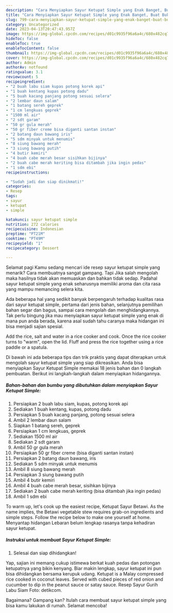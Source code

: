 ```yaml
---
description: "Cara Menyiapkan Sayur Ketupat Simple yang Enak Banget, Buat Buka Puasa}"
title: "Cara Menyiapkan Sayur Ketupat Simple yang Enak Banget, Buat Buka Puasa}"
slug: 799-cara-menyiapkan-sayur-ketupat-simple-yang-enak-banget-buat-buka-puasa
category: Uncategorized
date: 2023-04-13T20:47:43.957Z
image: https://img-global.cpcdn.com/recipes/d01c9935f96a6a4c/680x482cq70/sayur-ketupat-simple-foto-resep-utama.jpg
hideToc: false
enableToc: true
enableTocContent: false
thumbnail: https://img-global.cpcdn.com/recipes/d01c9935f96a6a4c/680x482cq70/sayur-ketupat-simple-foto-resep-utama.jpg
cover: https://img-global.cpcdn.com/recipes/d01c9935f96a6a4c/680x482cq70/sayur-ketupat-simple-foto-resep-utama.jpg
author: Admin
authorAv: notfound
ratingvalue: 3.1
reviewcount: 5
recipeingredient:
- "2 buah labu siam kupas potong korek api"
- "1 buah kentang kupas potong dadu"
- "5 buah kacang panjang potong sesuai selera"
- "2 lembar daun salam"
- "1 batang sereh geprek"
- "1 cm lengkuas geprek"
- "1500 ml air"
- "2 sdt garam"
- "50 gr gula merah"
- "50 gr fiber creme bisa diganti santan instan"
- "2 batang daun bawang iris"
- "5 sdm minyak untuk menumis"
- "8 siung bawang merah"
- "3 siung bawang putih"
- "4 butir kemiri"
- "4 buah cabe merah besar sisihkan bijinya"
- "2 buah cabe merah keriting bisa ditambah jika ingin pedas"
- "1 sdm ebi"
recipeinstructions:

- "Sudah jadi dan siap dinikmati!"
categories:
- Resep
tags:
- sayur
- ketupat
- simple

katakunci: sayur ketupat simple 
nutrition: 272 calories
recipecuisine: Indonesian
preptime: "PT21M"
cooktime: "PT49M"
recipeyield: "1"
recipecategory: Dessert

---
```



Selamat pagi Kamu sedang mencari ide resep sayur ketupat simple yang menarik? Cara membuatnya sangat gampang. Tapi Jika salah mengolah maka hasilnya tidak akan memuaskan dan bahkan tidak sedap. Padahal sayur ketupat simple yang enak seharusnya memiliki aroma dan cita rasa yang mampu memancing selera kita.


Ada beberapa hal yang sedikit banyak berpengaruh terhadap kualitas rasa dari sayur ketupat simple, pertama dari jenis bahan, selanjutnya pemilihan bahan segar dan bagus, sampai cara mengolah dan menghidangkannya. Tak perlu bingung jika mau menyiapkan sayur ketupat simple yang enak di mana pun anda berada, karena asal sudah tahu caranya maka hidangan ini bisa menjadi sajian spesial.

Add the rice, salt and water in a rice cooker and cook. Once the rice cooker turns to &#34;warm&#34;, open the lid. Fluff and press the rice together using a rice paddle or a spatula.


Di bawah ini ada beberapa tips dan trik praktis yang dapat diterapkan untuk mengolah sayur ketupat simple yang siap dikreasikan. Anda bisa menyiapkan Sayur Ketupat Simple memakai 18 jenis bahan dan 0 langkah pembuatan. Berikut ini langkah-langkah dalam menyiapkan hidangannya.

<!--inarticleads1-->

##### Bahan-bahan dan bumbu yang dibutuhkan dalam menyiapkan Sayur Ketupat Simple:

1. Persiapkan 2 buah labu siam, kupas, potong korek api
1. Sediakan 1 buah kentang, kupas, potong dadu
1. Persiapkan 5 buah kacang panjang, potong sesuai selera
1. Ambil 2 lembar daun salam
1. Siapkan 1 batang sereh, geprek
1. Persiapkan 1 cm lengkuas, geprek
1. Sediakan 1500 ml air
1. Sediakan 2 sdt garam
1. Ambil 50 gr gula merah
1. Persiapkan 50 gr fiber creme (bisa diganti santan instan)
1. Persiapkan 2 batang daun bawang, iris
1. Sediakan 5 sdm minyak untuk menumis
1. Ambil 8 siung bawang merah
1. Persiapkan 3 siung bawang putih
1. Ambil 4 butir kemiri
1. Ambil 4 buah cabe merah besar, sisihkan bijinya
1. Sediakan 2 buah cabe merah keriting (bisa ditambah jika ingin pedas)
1. Ambil 1 sdm ebi


To warm up, let&#39;s cook up the easiest recipe, Ketupat Sayur Betawi. As the name implies, the Betawi vegetable stew requires grab-on ingredients and simple steps. Follow the recipe below to make one yourself at home. Menyantap hidangan Lebaran belum lengkap rasanya tanpa kehadiran sayur ketupat. 

<!--inarticleads2-->

##### Instruksi untuk membuat Sayur Ketupat Simple:


1. Selesai dan siap dihidangkan!

Yap, sajian ini memang cukup istimewa berkat kuah pedas dan potongan ketupatnya yang bikin kenyang. Biar makin lengkap, sayur ketupat ini pun bisa dihidangkan bersama kerupuk udang. Ketupat is a Malay compressed rice cooked in coconut leaves. Served with cubed pieces of red onion and cucumber to dip in the peanut sauce or satay sauce. Resep Sayur Gurih Labu Siam Foto: detikcom. 

Bagaimana? Gampang kan? Itulah cara membuat sayur ketupat simple yang bisa kamu lakukan di rumah. Selamat mencoba!
